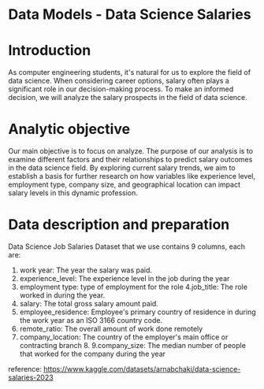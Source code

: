 # Data Models - Data Science Salaries

# Introduction
As computer engineering students, it's natural for us to explore the field of data science. When considering career options, salary often plays a significant role in our decision-making process. To make an informed decision, we will analyze the salary prospects in the field of data science.

# Analytic objective
Our main objective is to focus on analyze. The purpose of our analysis is to examine different factors and their relationships to predict salary outcomes in the data science field. By exploring current salary trends, we aim to establish a basis for further research on how variables like experience level, employment type, company size, and geographical location can impact salary levels in this dynamic profession.

# Data description and preparation
Data Science Job Salaries Dataset that we use contains 9 columns, each are:
1. work year: The year the salary was paid.
2. experience_level: The experience level in the job during the year
3. employment type: type of employment for the role
4.job_title: The role worked in during the year.
5. salary: The total gross salary amount paid.
6. employee_residence: Employee's primary country of residence in during the work year as an ISO 3166 country code.
7. remote_ratio: The overall amount of work done remotely
3. company_location: The country of the employer's main office or contracting branch 8.
9.company_size: The median number of people that worked for the company during the year

reference: https://www.kaggle.com/datasets/arnabchaki/data-science-salaries-2023
